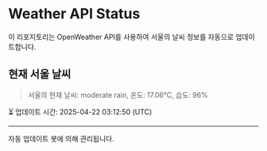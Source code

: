 
# Weather API Status

이 리포지토리는 OpenWeather API를 사용하여 서울의 날씨 정보를 자동으로 업데이트합니다.

## 현재 서울 날씨
> 서울의 현재 날씨: moderate rain, 온도: 17.06°C, 습도: 96%

⏳ 업데이트 시간: 2025-04-22 03:12:50 (UTC)

---
자동 업데이트 봇에 의해 관리됩니다.
